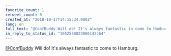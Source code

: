 ```yaml
---
favorite_count: 1
retweet_count: 0
created_at: "2018-10-17T14:15:34.000Z"
lang: en
full_text: "@ConfBuddy Will do! It's always fantastic to come to Hamburg."
in_reply_to_status_id: "1052538823006142464"
---
```


[@ConfBuddy](https://twitter.com/ConfBuddy) Will do! It's always fantastic to
come to Hamburg.
